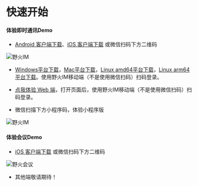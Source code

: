 # 快速开始
#### 体验即时通讯Demo

* [Android 客户端下载](http://static.wildfirechat.net/chat-release-latest.apk)、[iOS  客户端下载](itms-apps://itunes.apple.com/us/app/野火IM/id1450256455?ls=1&mt=8) 或微信扫码下方二维码

 ![野火IM](https://static.wildfirechat.net/download_qrcode.png)

* [Windows平台下载](https://static.wildfirechat.cn/wildfirechat-0.6.0-win-x64-setup.exe)，[Mac平台下载](https://static.wildfirechat.cn/wildfirechat-0.6.0-mac-universal.dmg)，[Linux amd64平台下载](http://static.wildfirechat.net/wildfirechat-0.6.0-linux-x86_64.AppImage)，[Linux arm64平台下载](http://static.wildfirechat.net/wildfirechat-0.6.0-linux-arm64.AppImage)。使用野火IM移动端（不是使用微信扫码）扫码登录。

* [点我体验 Web 端](https://web.wildfirechat.cn)，打开页面后，使用野火IM移动端（不是使用微信扫码）扫码登录。

* 微信扫描下方小程序码，体验小程序版

 ![野火IM](https://static.wildfirechat.net/wx.jpg)

#### 体验会议Demo
* [iOS  客户端下载](itms-apps://itunes.apple.com/cn/app/野火会议/id1585168992?ls=1&mt=8) 或微信扫码下方二维码

 ![野火会议](https://static.wildfirechat.net/download_conference_qrcode.png)

* 其他端敬请期待！
